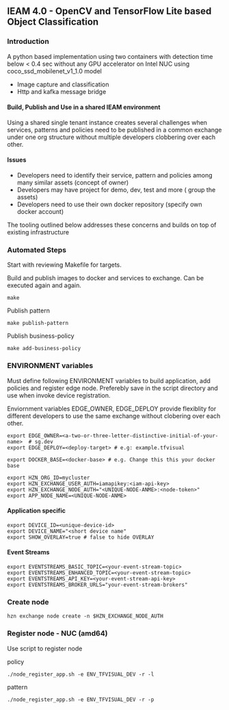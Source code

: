 ## IEAM 4.0 - OpenCV and TensorFlow Lite based Object Classification

### Introduction

A python based implementation using two containers with detection time below < 0.4 sec without any GPU accelerator on Intel NUC using coco_ssd_mobilenet_v1_1.0 model

- Image capture and classification
- Http and kafka message bridge

#### Build, Publish and Use in a shared IEAM environment

Using a shared single tenant instance creates several challenges when services, patterns and policies need to be published in a common exchange under one org structure without multiple developers clobbering over each other.

#### Issues

- Developers need to identify their service, pattern and policies among many similar assets (concept of owner)
- Developers may have project for demo, dev, test and more ( group the assets)
- Developers need to use their own docker repository (specify own docker account)

The tooling outlined below addresses these concerns and builds on top of existing infrastructure

### Automated Steps

Start with reviewing Makefile for targets.

Build and publish images to docker and services to exchange. Can be executed again and again.

    make

Publish pattern

    make publish-pattern

Publish business-policy

    make add-business-policy

### ENVIRONMENT variables

Must define following ENVIRONMENT variables to build application, add policies and register edge node. Preferebly save in the script directory and use when invoke device registration. 

Enviornment variables EDGE_OWNER, EDGE_DEPLOY provide flexiblity for different developers to use the same exchange without clobering over each other.

    export EDGE_OWNER=<a-two-or-three-letter-distinctive-initial-of-your-name>  # sg.dev  
    export EDGE_DEPLOY=<deploy-target> # e.g: example.tfvisual

    export DOCKER_BASE=<docker-base> # e.g. Change this this your docker base 

    export HZN_ORG_ID=mycluster
    export HZN_EXCHANGE_USER_AUTH=iamapikey:<iam-api-key>
    export HZN_EXCHANGE_NODE_AUTH="<UNIQUE-NODE-ANME>:<node-token>"
    export APP_NODE_NAME=<UNIQUE-NODE-ANME>

#### Application specific

    export DEVICE_ID=<unique-device-id>
    export DEVICE_NAME="<short device name"
    export SHOW_OVERLAY=true # false to hide OVERLAY

#### Event Streams

    export EVENTSTREAMS_BASIC_TOPIC=<your-event-stream-topic>
    export EVENTSTREAMS_ENHANCED_TOPIC=<your-event-stream-topic>
    export EVENTSTREAMS_API_KEY=<your-event-stream-api-key>
    export EVENTSTREAMS_BROKER_URLS="your-event-stream-brokers"

### Create node

    hzn exchange node create -n $HZN_EXCHANGE_NODE_AUTH

### Register node - NUC (amd64)
Use script to register node

policy

    ./node_register_app.sh -e ENV_TFVISUAL_DEV -r -l

pattern

    ./node_register_app.sh -e ENV_TFVISUAL_DEV -r -p
